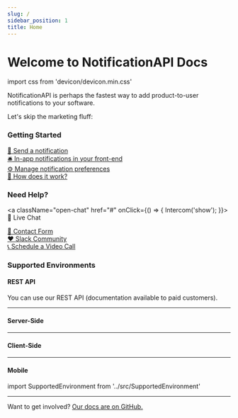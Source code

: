 ```yaml
---
slug: /
sidebar_position: 1
title: Home
---
```


# Welcome to NotificationAPI Docs

import css from 'devicon/devicon.min.css'

NotificationAPI is perhaps the fastest way to add product-to-user notifications to your software.

Let's skip the marketing fluff:

### Getting Started

[🚀 Send a notification ](quick-start/send-a-notification) <br/>
[🛎 In-app notifications in your front-end](quick-start/display-inapp-notifications) <br/>
[⚙️ Manage notification preferences](quick-start/manage-preferences) <br/>
[📄 How does it work?](quick-start/how-does-it-work)

### Need Help?

<a className="open-chat" href="#" onClick={() => {
Intercom('show');
}}>💬 Live Chat</a><br/>

[ 📧 Contact Form ](https://www.notificationapi.com/contact) <br/>
[ ❤️ Slack Community](https://join.slack.com/t/notificationapi-comm/shared_invite/zt-ygbwiyip-6eA~A8pxmhGZpk~B14BL7w)<br/>
[ 📞 Schedule a Video Call](https://calendly.com/notificationapi)

### Supported Environments

#### REST API

You can use our REST API (documentation available to paid customers).

---

#### Server-Side

<div style={{display: 'flex', flexWrap: 'wrap', columnGap: 64, rowGap: 32, marginBottom: 32}}>
    <SupportedEnvironment logo="devicon-nodejs-plain" name="Node.js" path="./reference/server" />
    <SupportedEnvironment logo="devicon-typescript-plain" name="Typescript" path="./reference/server" />
    <SupportedEnvironment logo="devicon-python-plain" name="Python" path="./reference/server" />
    <SupportedEnvironment logo="devicon-php-plain" name="PHP" path="./reference/server" />
    <SupportedEnvironment logo="devicon-go-original-wordmark" name="Go" path="./reference/server" />
    <SupportedEnvironment logo="devicon-csharp-plain" name="C#" path="./reference/server" />
    <SupportedEnvironment logo="devicon-ruby-plain" name="Ruby" path="./reference/server" />
</div>

---

#### Client-Side

<div style={{display: 'flex', flexWrap: 'wrap', columnGap: 64, rowGap: 32, marginBottom: 32}}>
    <SupportedEnvironment  logo="devicon-react-plain" name="React" path="./reference/js-client" />
    <SupportedEnvironment  logo="devicon-nextjs-plain" name="Next.js" path="./reference/js-client" />
    <SupportedEnvironment  logo="devicon-javascript-plain" name="JavaScript" path="./reference/js-client" />
    <SupportedEnvironment  logo="devicon-angularjs-plain" name="Angular" path="./reference/js-client" />
    <SupportedEnvironment  logo="devicon-vuejs-plain" name="Vue" path="./reference/js-client" />
</div>

---

#### Mobile

<div style={{display: 'flex', flexWrap: 'wrap', columnGap: 64, rowGap: 32, marginBottom: 32}}>
    <SupportedEnvironment  logo="devicon-apple-plain" name="iOS" path="./reference/ios-sdk" />
    <SupportedEnvironment logo="devicon-android-plain" name="Android" path="./reference/android-sdk" />
</div>

import SupportedEnvironment from '../src/SupportedEnvironment'

---

Want to get involved? [Our docs are on GitHub.](https://github.com/notificationapi-com/docs)
